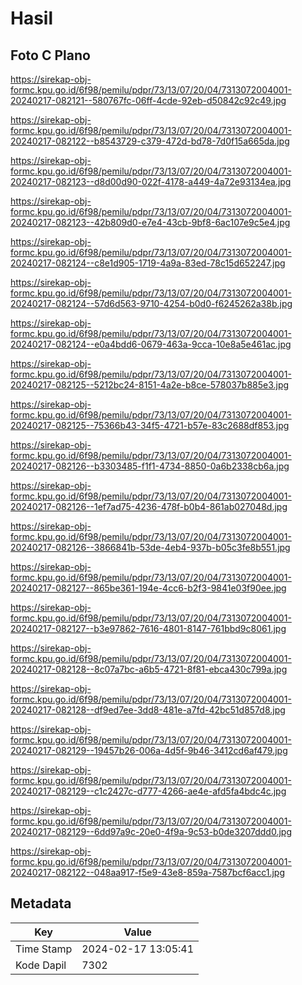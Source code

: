 # Hasil

## Foto C Plano

https://sirekap-obj-formc.kpu.go.id/6f98/pemilu/pdpr/73/13/07/20/04/7313072004001-20240217-082121--580767fc-06ff-4cde-92eb-d50842c92c49.jpg

https://sirekap-obj-formc.kpu.go.id/6f98/pemilu/pdpr/73/13/07/20/04/7313072004001-20240217-082122--b8543729-c379-472d-bd78-7d0f15a665da.jpg

https://sirekap-obj-formc.kpu.go.id/6f98/pemilu/pdpr/73/13/07/20/04/7313072004001-20240217-082123--d8d00d90-022f-4178-a449-4a72e93134ea.jpg

https://sirekap-obj-formc.kpu.go.id/6f98/pemilu/pdpr/73/13/07/20/04/7313072004001-20240217-082123--42b809d0-e7e4-43cb-9bf8-6ac107e9c5e4.jpg

https://sirekap-obj-formc.kpu.go.id/6f98/pemilu/pdpr/73/13/07/20/04/7313072004001-20240217-082124--c8e1d905-1719-4a9a-83ed-78c15d652247.jpg

https://sirekap-obj-formc.kpu.go.id/6f98/pemilu/pdpr/73/13/07/20/04/7313072004001-20240217-082124--57d6d563-9710-4254-b0d0-f6245262a38b.jpg

https://sirekap-obj-formc.kpu.go.id/6f98/pemilu/pdpr/73/13/07/20/04/7313072004001-20240217-082124--e0a4bdd6-0679-463a-9cca-10e8a5e461ac.jpg

https://sirekap-obj-formc.kpu.go.id/6f98/pemilu/pdpr/73/13/07/20/04/7313072004001-20240217-082125--5212bc24-8151-4a2e-b8ce-578037b885e3.jpg

https://sirekap-obj-formc.kpu.go.id/6f98/pemilu/pdpr/73/13/07/20/04/7313072004001-20240217-082125--75366b43-34f5-4721-b57e-83c2688df853.jpg

https://sirekap-obj-formc.kpu.go.id/6f98/pemilu/pdpr/73/13/07/20/04/7313072004001-20240217-082126--b3303485-f1f1-4734-8850-0a6b2338cb6a.jpg

https://sirekap-obj-formc.kpu.go.id/6f98/pemilu/pdpr/73/13/07/20/04/7313072004001-20240217-082126--1ef7ad75-4236-478f-b0b4-861ab027048d.jpg

https://sirekap-obj-formc.kpu.go.id/6f98/pemilu/pdpr/73/13/07/20/04/7313072004001-20240217-082126--3866841b-53de-4eb4-937b-b05c3fe8b551.jpg

https://sirekap-obj-formc.kpu.go.id/6f98/pemilu/pdpr/73/13/07/20/04/7313072004001-20240217-082127--865be361-194e-4cc6-b2f3-9841e03f90ee.jpg

https://sirekap-obj-formc.kpu.go.id/6f98/pemilu/pdpr/73/13/07/20/04/7313072004001-20240217-082127--b3e97862-7616-4801-8147-761bbd9c8061.jpg

https://sirekap-obj-formc.kpu.go.id/6f98/pemilu/pdpr/73/13/07/20/04/7313072004001-20240217-082128--8c07a7bc-a6b5-4721-8f81-ebca430c799a.jpg

https://sirekap-obj-formc.kpu.go.id/6f98/pemilu/pdpr/73/13/07/20/04/7313072004001-20240217-082128--df9ed7ee-3dd8-481e-a7fd-42bc51d857d8.jpg

https://sirekap-obj-formc.kpu.go.id/6f98/pemilu/pdpr/73/13/07/20/04/7313072004001-20240217-082129--19457b26-006a-4d5f-9b46-3412cd6af479.jpg

https://sirekap-obj-formc.kpu.go.id/6f98/pemilu/pdpr/73/13/07/20/04/7313072004001-20240217-082129--c1c2427c-d777-4266-ae4e-afd5fa4bdc4c.jpg

https://sirekap-obj-formc.kpu.go.id/6f98/pemilu/pdpr/73/13/07/20/04/7313072004001-20240217-082129--6dd97a9c-20e0-4f9a-9c53-b0de3207ddd0.jpg

https://sirekap-obj-formc.kpu.go.id/6f98/pemilu/pdpr/73/13/07/20/04/7313072004001-20240217-082122--048aa917-f5e9-43e8-859a-7587bcf6acc1.jpg


## Metadata

| Key        | Value               |
| ---------- | ------------------- |
| Time Stamp | 2024-02-17 13:05:41 |
| Kode Dapil | 7302                |



